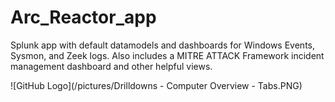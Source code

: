 # Arc_Reactor_app
Splunk app with default datamodels and dashboards for Windows Events, Sysmon, and Zeek logs. Also includes a MITRE ATTACK Framework incident management dashboard and other helpful views.

![GitHub Logo](/pictures/Drilldowns - Computer Overview - Tabs.PNG)
